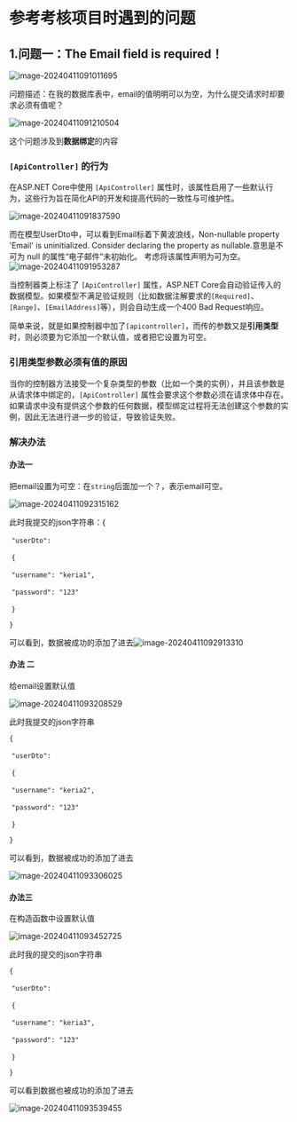 # 参考考核项目时遇到的问题

## 1.问题一：The Email field is required！

![image-20240411091011695](assets/image-20240411091011695.png)

问题描述：在我的数据库表中，email的值明明可以为空，为什么提交请求时却要求必须有值呢？

![image-20240411091210504](assets/image-20240411091210504.png)

这个问题涉及到**数据绑定**的内容

### `[ApiController]` 的行为

在ASP.NET Core中使用 `[ApiController]` 属性时，该属性启用了一些默认行为，这些行为旨在简化API的开发和提高代码的一致性与可维护性。

![image-20240411091837590](assets/image-20240411091837590.png)

而在模型UserDto中，可以看到Email标着下黄波浪线，Non-nullable property 'Email' is uninitialized. Consider declaring the property as nullable.意思是不可为 null 的属性“电子邮件”未初始化。 考虑将该属性声明为可为空。![image-20240411091953287](assets/image-20240411091953287.png)

当控制器类上标注了 `[ApiController]` 属性，ASP.NET Core会自动验证传入的数据模型。如果模型不满足验证规则（比如数据注解要求的`[Required]`、`[Range]`、`[EmailAddress]`等），则会自动生成一个400 Bad Request响应。

简单来说，就是如果控制器中加了`[apicontroller]`，而传的参数又是**引用类型**时，则必须要为它添加一个默认值，或者把它设置为可空。

### 引用类型参数必须有值的原因

当你的控制器方法接受一个复杂类型的参数（比如一个类的实例），并且该参数是从请求体中绑定的，`[ApiController]` 属性会要求这个参数必须在请求体中存在。如果请求中没有提供这个参数的任何数据，模型绑定过程将无法创建这个参数的实例，因此无法进行进一步的验证，导致验证失败。

### 解决办法

#### 办法一

把email设置为可空：在`string`后面加一个？，表示email可空。

![image-20240411092315162](assets/image-20240411092315162.png)

此时我提交的json字符串：{ 

​    `"userDto":` 

​    `{`

​         `"username": "keria1",` 

​         `"password": "123"`

​    `}` 

`}`

可以看到，数据被成功的添加了进去![image-20240411092913310](assets/image-20240411092913310.png)



#### 办法 二

给email设置默认值

![image-20240411093208529](assets/image-20240411093208529.png)

此时我提交的json字符串

`{` 

​    `"userDto":` 

​    `{`

​         `"username": "keria2",` 

​         `"password": "123"`

​    `}` 

`}`

可以看到，数据被成功的添加了进去

![image-20240411093306025](assets/image-20240411093306025.png)

#### 办法三

在构造函数中设置默认值

![image-20240411093452725](assets/image-20240411093452725.png)

此时我的提交的json字符串

`{` 

​    `"userDto":` 

​    `{`

​         `"username": "keria3",` 

​         `"password": "123"`

​    `}` 

`}`

可以看到数据也被成功的添加了进去

![image-20240411093539455](assets/image-20240411093539455.png)